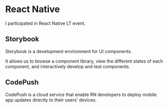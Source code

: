 # React Native

I participated in React Native LT event.

## Storybook

Storybook is a development environment for UI components.

It allows us to browse a component library, view the different states of each component, and interactively develop and test components.

## CodePush

CodePush is a cloud service that enable RN developers to deploy mobile app updates directly to their users' devices.

